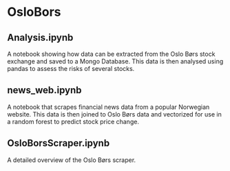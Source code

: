 # OsloBors

## Analysis.ipynb
A notebook showing how data can be extracted from the Oslo Børs stock exchange and saved to a Mongo Database. This data is then analysed using pandas to assess the risks of several stocks.

## news_web.ipynb
A notebook that scrapes financial news data from a popular Norwegian website. This data is then joined to Oslo Børs data and vectorized for use in a random forest to predict stock price change.

## OsloBorsScraper.ipynb
A detailed overview of the Oslo Børs scraper.
